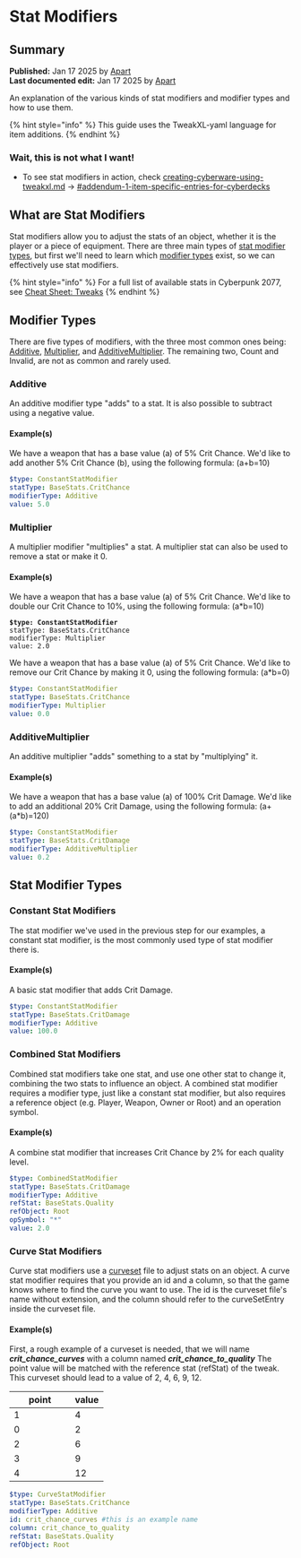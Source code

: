 # Stat Modifiers

## Summary

**Published:** Jan 17 2025 by [Apart](https://app.gitbook.com/u/M4VsHKJyn3PakV5tOmAF87H61wh2)\
**Last documented edit:** Jan 17 2025 by [Apart](https://app.gitbook.com/u/M4VsHKJyn3PakV5tOmAF87H61wh2)

An explanation of the various kinds of stat modifiers and modifier types and how to use them.

{% hint style="info" %}
This guide uses the TweakXL-yaml language for item additions.
{% endhint %}

### Wait, this is not what I want!

* To see stat modifiers in action, check [creating-cyberware-using-tweakxl.md](creating-cyberware-using-tweakxl.md "mention") -> [#addendum-1-item-specific-entries-for-cyberdecks](creating-cyberware-using-tweakxl.md#addendum-1-item-specific-entries-for-cyberdecks "mention")

## What are Stat Modifiers

Stat modifiers allow you to adjust the stats of an object, whether it is the player or a piece of equipment. There are three main types of [stat modifier types](stat-modifiers.md#stat-modifier-types), but first we'll need to learn which [modifier types](stat-modifiers.md#modifier-types) exist, so we can effectively use stat modifiers.

{% hint style="info" %}
For a full list of available stats in Cyberpunk 2077, see [Cheat Sheet: Tweaks](../references-lists-and-overviews/cheat-sheet-tweak-ids/)
{% endhint %}

## Modifier Types

There are five types of modifiers, with the three most common ones being: [Additive](stat-modifiers.md#additive), [Multiplier](stat-modifiers.md#multiplier), and [AdditiveMultiplier](stat-modifiers.md#additivemultiplier). The remaining two, Count and Invalid, are not as common and rarely used.

### Additive

An additive modifier type "adds" to a stat. It is also possible to subtract using a negative value.

#### Example(s)

We have a weapon that has a base value (a) of 5% Crit Chance. We'd like to add another 5% Crit Chance (b), using the following formula: (a+b=10)

```yaml
$type: ConstantStatModifier
statType: BaseStats.CritChance
modifierType: Additive
value: 5.0
```

### Multiplier

A multiplier modifier "multiplies" a stat. A multiplier stat can also be used to remove a stat or make it 0.

#### Example(s)

We have a weapon that has a base value (a) of 5% Crit Chance. We'd like to double our Crit Chance to 10%, using the following formula: (a\*b=10)

<pre class="language-yaml"><code class="lang-yaml"><strong>$type: ConstantStatModifier
</strong>statType: BaseStats.CritChance
modifierType: Multiplier
value: 2.0
</code></pre>

We have a weapon that has a base value (a) of 5% Crit Chance. We'd like to remove our Crit Chance by making it 0, using the following formula: (a\*b=0)

```yaml
$type: ConstantStatModifier
statType: BaseStats.CritChance
modifierType: Multiplier
value: 0.0
```

### AdditiveMultiplier

An additive multiplier "adds" something to a stat by "multiplying" it.&#x20;

#### Example(s)

We have a weapon that has a base value (a) of 100% Crit Damage. We'd like to add an additional 20% Crit Damage, using the following formula: (a+(a\*b)=120)

```yaml
$type: ConstantStatModifier
statType: BaseStats.CritDamage
modifierType: AdditiveMultiplier
value: 0.2
```

## Stat Modifier Types

### Constant Stat Modifiers

The stat modifier we've used in the previous step for our examples, a constant stat modifier, is the most commonly used type of stat modifier there is.&#x20;

#### Example(s)

A basic stat modifier that adds Crit Damage.

```yaml
$type: ConstantStatModifier
statType: BaseStats.CritDamage
modifierType: Additive
value: 100.0
```

### Combined Stat Modifiers

Combined stat modifiers take one stat, and use one other stat to change it, combining the two stats to influence an object. A combined stat modifier requires a modifier type, just like a constant stat modifier, but also requires a reference object (e.g. Player, Weapon, Owner or Root) and an operation symbol.

#### Example(s)

A combine stat modifier that increases Crit Chance by 2% for each quality level.

```yaml
$type: CombinedStatModifier
statType: BaseStats.CritDamage
modifierType: Additive
refStat: BaseStats.Quality
refObject: Root
opSymbol: "*"
value: 2.0
```

### Curve Stat Modifiers

Curve stat modifiers use a [curveset](../files-and-what-they-do/file-formats.md) file to adjust stats on an object. A curve stat modifier requires that you provide an id and a column, so that the game knows where to find the curve you want to use. The id is the curveset file's name without extension, and the column should refer to the curveSetEntry inside the curveset file.

#### Example(s)

First, a rough example of a curveset is needed, that we will name _**crit\_chance\_curves**_ with a column named _**crit\_chance\_to\_quality**_ The point value will be matched with the reference stat (refStat) of the tweak. This curveset should lead to a value of 2, 4, 6, 9, 12.

<table><thead><tr><th width="93" data-type="number">point</th><th data-type="number">value</th></tr></thead><tbody><tr><td>1</td><td>4</td></tr><tr><td>0</td><td>2</td></tr><tr><td>2</td><td>6</td></tr><tr><td>3</td><td>9</td></tr><tr><td>4</td><td>12</td></tr></tbody></table>

```yaml
$type: CurveStatModifier
statType: BaseStats.CritChance
modifierType: Additive
id: crit_chance_curves #this is an example name
column: crit_chance_to_quality
refStat: BaseStats.Quality
refObject: Root
```
